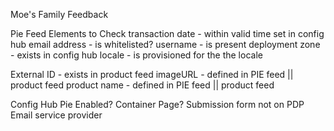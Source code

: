 Moe's Family Feedback

Pie Feed Elements to Check 
transaction date - within valid time set in config hub
email address - is whitelisted?
username - is present
deployment zone - exists in config hub
locale - is provisioned for the the locale


External ID - exists in product feed
imageURL - defined in PIE feed || product feed
product name - defined in PIE feed || product feed


Config Hub
Pie Enabled? 
Container Page? 
Submission form not on PDP 
Email service provider

